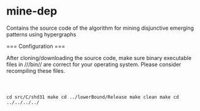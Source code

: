 mine-dep
========

Contains the source code of the algorithm for mining disjunctive emerging patterns using hypergraphs

=== Configuration ===

After cloning/downloading the source code, make sure binary executable files in //\/bin// 
are correct for your operating system. Please consider recompiling these files.

<code>

cd src/C/shd31
make
cd ../lowerBound/Release
make clean
make
cd ../../../../

</code>
